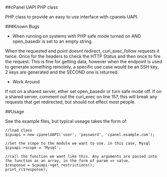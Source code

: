 ##cPanel UAPI PHP class

PHP class to provide an easy to use interface with cpanels UAPI.

###Known Bugs

- When running on systems with PHP safe mode turned on AND open_basedir is set to an empty string.

When the requested end point doesnt redirect, curl_exec_follow requests it twice. Once for the headers to check the HTTP Status and then once to fire the request. This is fine for getting data, however when the endpoint is used to generate something remotely, a specific use case would be an SSH key, 2 keys are generated and the SECOND one is returned.

- Work Around

If not on a shared server, ether set open_basedir or turn safe mode off.
If on a shared server, comment out the curl_exec on line 157, this will break any requests that get redirected, but should not effect most people.

##Usage

See the example files, but typical useage takes the form of:

```
//load class
$cpuapi = new cpanelUAPI('user', 'password', 'cpanel.example.com');

//Set the scope to the module we want to use. in this case, Mysql
$cpuapi->scope = 'Mysql';

//call the function we want like this. Any arguments are passed into the function as an array, in the form of param => value.
$response = $cpuapi->get_restrictions(); 
print_r($response);
```
